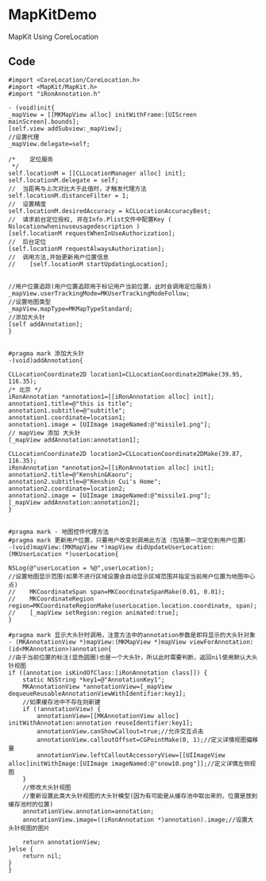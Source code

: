 # MapKitDemo
MapKit Using CoreLocation

## Code

    #import <CoreLocation/CoreLocation.h>
    #import <MapKit/MapKit.h>
    #import "iRonAnnotation.h"
    
    - (void)init{
    _mapView = [[MKMapView alloc] initWithFrame:[UIScreen mainScreen].bounds];
    [self.view addSubview:_mapView];
    //设置代理
    _mapView.delegate=self;
    
    /*    定位服务
     */
    self.locationM = [[CLLocationManager alloc] init];
    self.locationM.delegate = self;
    //  当距离与上次对比大于此值时，才触发代理方法
    self.locationM.distanceFilter = 1;
    //  设置精度
    self.locationM.desiredAccuracy = kCLLocationAccuracyBest;
    //  请求前台定位授权, 并在Info.Plist文件中配置Key ( Nslocationwheninuseusagedescription )
    [self.locationM requestWhenInUseAuthorization];
    //  后台定位
    [self.locationM requestAlwaysAuthorization];
    //  调用方法,开始更新用户位置信息
    //    [self.locationM startUpdatingLocation];
    
    
    //用户位置追踪(用户位置追踪用于标记用户当前位置，此时会调用定位服务)
    _mapView.userTrackingMode=MKUserTrackingModeFollow;
    //设置地图类型
    _mapView.mapType=MKMapTypeStandard;
    //添加大头针
    [self addAnnotation];
    }
    
    
    #pragma mark 添加大头针
    -(void)addAnnotation{
    
    CLLocationCoordinate2D location1=CLLocationCoordinate2DMake(39.95, 116.35);
    /* 北京 */
    iRonAnnotation *annotation1=[[iRonAnnotation alloc] init];
    annotation1.title=@"this is title";
    annotation1.subtitle=@"subtitle";
    annotation1.coordinate=location1;
    annotation1.image = [UIImage imageNamed:@"missile1.png"];
    // mapView 添加 大头针
    [_mapView addAnnotation:annotation1];
    
    CLLocationCoordinate2D location2=CLLocationCoordinate2DMake(39.87, 116.35);
    iRonAnnotation *annotation2=[[iRonAnnotation alloc] init];
    annotation2.title=@"Kenshin&Kaoru";
    annotation2.subtitle=@"Kenshin Cui's Home";
    annotation2.coordinate=location2;
    annotation2.image = [UIImage imageNamed:@"missile1.png"];
    [_mapView addAnnotation:annotation2];
    }
    
    
    #pragma mark - 地图控件代理方法
    #pragma mark 更新用户位置，只要用户改变则调用此方法（包括第一次定位到用户位置）
    -(void)mapView:(MKMapView *)mapView didUpdateUserLocation:(MKUserLocation *)userLocation{
    
    NSLog(@"userLocation = %@",userLocation);
    //设置地图显示范围(如果不进行区域设置会自动显示区域范围并指定当前用户位置为地图中心点)
    //    MKCoordinateSpan span=MKCoordinateSpanMake(0.01, 0.01);
    //    MKCoordinateRegion region=MKCoordinateRegionMake(userLocation.location.coordinate, span);
    //    [_mapView setRegion:region animated:true];
    }

    #pragma mark 显示大头针时调用，注意方法中的annotation参数是即将显示的大头针对象
    - (MKAnnotationView *)mapView:(MKMapView *)mapView viewForAnnotation:(id<MKAnnotation>)annotation{
    //由于当前位置的标注(蓝色圆圈)也是一个大头针，所以此时需要判断，返回nil使用默认大头针视图
    if ([annotation isKindOfClass:[iRonAnnotation class]]) {
        static NSString *key1=@"AnnotationKey1";
        MKAnnotationView *annotationView=[_mapView dequeueReusableAnnotationViewWithIdentifier:key1];
        //如果缓存池中不存在则新建
        if (!annotationView) {
            annotationView=[[MKAnnotationView alloc] initWithAnnotation:annotation reuseIdentifier:key1];
            annotationView.canShowCallout=true;//允许交互点击
            annotationView.calloutOffset=CGPointMake(0, 1);//定义详情视图偏移量
            annotationView.leftCalloutAccessoryView=[[UIImageView alloc]initWithImage:[UIImage imageNamed:@"snow10.png"]];//定义详情左侧视图
        }
        //修改大头针视图
        //重新设置此类大头针视图的大头针模型(因为有可能是从缓存池中取出来的，位置是放到缓存池时的位置)
        annotationView.annotation=annotation;
        annotationView.image=((iRonAnnotation *)annotation).image;//设置大头针视图的图片
        
        return annotationView;
    }else {
        return nil;
    }
    }
